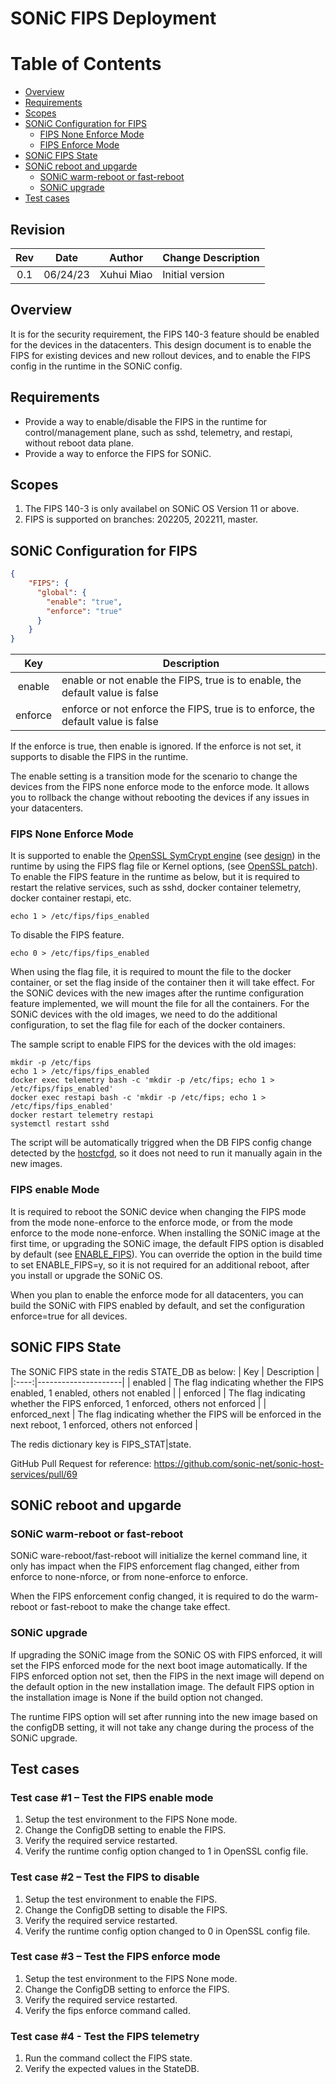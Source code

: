 # SONiC FIPS Deployment


Table of Contents
=================
* [Overview](#Overview)
* [Requirements](#Requirements)
* [Scopes](#Scopes)
* [SONiC Configuration for FIPS](#SONiC-Configuration-for-FIPS)
    * [FIPS None Enforce Mode](#FIPS-None-Enforce-Mode)
    * [FIPS Enforce Mode](#FIPS-Enforce-Mode)
* [SONiC FIPS State](#SONiC-FIPS-State)
* [SONiC reboot and upgarde](#SONiC-reboot-and-upgarde)
    * [SONiC warm-reboot or fast-reboot](#SONiC-warm-reboot-or-fast-reboot)
    * [SONiC upgrade](#SONiC-upgrade)
* [Test cases](#Test-cases)

## Revision

| Rev | Date     | Author          | Change Description |
|:---:|:--------:|:---------------:|--------------------|
| 0.1 | 06/24/23 | Xuhui Miao  | Initial version    |

## Overview
It is for the security requirement, the FIPS 140-3 feature should be enabled for the devices in the datacenters. This design document is to enable the FIPS for existing devices and new rollout devices, and to enable the FIPS config in the runtime in the SONiC config.

## Requirements
- Provide a way to enable/disable the FIPS in the runtime for control/management plane, such as sshd, telemetry, and restapi, without reboot data plane.
- Provide a way to enforce the FIPS for SONiC.

## Scopes
1. The FIPS 140-3 is only availabel on SONiC OS Version 11 or above.
2. FIPS is supported on branches: 202205, 202211, master.

## SONiC Configuration for FIPS
```json
{
    "FIPS": {
      "global": {
        "enable": "true",
        "enforce": "true"
      }
    }
}
```

| Key | Description |
|:----:|---------------------|
| enable | enable or not enable the FIPS, true is to enable, the default value is false  |
| enforce | enforce or not enforce the FIPS, true is to enforce, the default value is false |

If the enforce is true, then enable is ignored. If the enforce is not set, it supports to disable the FIPS in the runtime.

The enable setting is a transition mode for the scenario to change the devices from the FIPS none enforce mode to the enforce mode. It allows you to rollback the change without rebooting the devices if any issues in your datacenters.

### FIPS None Enforce Mode
It is supported to enable the [OpenSSL SymCrypt engine](https://github.com/microsoft/SymCrypt-OpenSSL) (see [design](https://github.com/sonic-net/SONiC/blob/master/doc/fips/SONiC-OpenSSL-FIPS-140-3.md)) in the runtime by using the FIPS flag file or Kernel options, (see [OpenSSL patch](https://github.com/sonic-net/sonic-fips/blob/main/src/openssl.patch/10-support-fips-mode.patch)).
To enable the FIPS feature in the runtime as below, but it is required to restart the relative services, such as sshd, docker container telemetry, docker container restapi, etc.
```
echo 1 > /etc/fips/fips_enabled
```
To disable the FIPS feature.
```
echo 0 > /etc/fips/fips_enabled
```

When using the flag file, it is required to mount the file to the docker container, or set the flag inside of the container then it will take effect. For the SONiC devices with the new images after the runtime configuration feature implemented, we will mount the file for all the containers. For the SONiC devices with the old images, we need to do the additional configuration, to set the flag file for each of the docker containers.

The sample script to enable FIPS for the devices with the old images:
```
mkdir -p /etc/fips
echo 1 > /etc/fips/fips_enabled
docker exec telemetry bash -c 'mkdir -p /etc/fips; echo 1 > /etc/fips/fips_enabled'
docker exec restapi bash -c 'mkdir -p /etc/fips; echo 1 > /etc/fips/fips_enabled'
docker restart telemetry restapi
systemctl restart sshd
```

The script will be automatically triggred when the DB FIPS config change detected by the [hostcfgd](https://github.com/sonic-net/sonic-buildimage/blob/master/src/sonic-host-services-data/debian/sonic-host-services-data.hostcfgd.service), so it does not need to run it manually again in the new images.

### FIPS enable Mode
It is required to reboot the SONiC device when changing the FIPS mode from the mode none-enforce to the enforce mode, or from the mode enforce to the mode none-enforce.
When installing the SONiC image at the first time, or upgrading the SONiC image, the default FIPS option is disabled by default (see [ENABLE_FIPS](https://github.com/sonic-net/sonic-buildimage/blob/6ba5b84d980983312f779ad65cfc8c90b9674707/rules/config#L292)). You can override the option in the build time to set ENABLE_FIPS=y, so it is not required for an additional reboot, after you install or upgrade the SONiC OS.

When you plan to enable the enforce mode for all datacenters, you can build the SONiC with FIPS enabled by default, and set the configuration enforce=true for all devices.

## SONiC FIPS State
The SONiC FIPS state in the redis STATE_DB as below:
| Key | Description |
|:----:|---------------------|
| enabled | The flag indicating whether the FIPS enabled, 1 enabled, others not enabled |
| enforced | The flag indicating whether the FIPS enforced, 1 enforced, others not enforced |
| enforced_next | The flag indicating whether the FIPS will be enforced in the next reboot, 1 enforced, others not enforced |

The redis dictionary key is FIPS_STAT\|state.

GitHub Pull Request for reference: https://github.com/sonic-net/sonic-host-services/pull/69

## SONiC reboot and upgarde
### SONiC warm-reboot or fast-reboot
SONiC ware-reboot/fast-reboot will initialize the kernel command line, it only has impact when the FIPS enforcement flag changed, either from enforce to none-nforce, or from none-enforce to enforce.

When the FIPS enforcement config changed, it is required to do the warm-reboot or fast-reboot to make the change take effect.

### SONiC upgrade
If upgrading the SONiC image from the SONiC OS with FIPS enforced, it will set the FIPS enforced mode for the next boot image automatically. If the FIPS enforced option not set, then the FIPS in the next image will depend on the default option in the new installation image. The default FIPS option in the installation image is None if the build option not changed.

The runtime FIPS option will set after running into the new image based on the configDB setting, it will not take any change during the process of the SONiC upgrade.

## Test cases

### Test case #1 – Test the FIPS enable mode

1. Setup the test environment to the FIPS None mode.
1. Change the ConfigDB setting to enable the FIPS.
1. Verify the required service restarted.
1. Verify the runtime config option changed to 1 in OpenSSL config file. 

### Test case #2 – Test the FIPS to disable

1. Setup the test environment to enable the FIPS.
1. Change the ConfigDB setting to disable the FIPS.
1. Verify the required service restarted.
1. Verify the runtime config option changed to 0 in OpenSSL config file. 

### Test case #3 – Test the FIPS enforce mode

1. Setup the test environment to the FIPS None mode.
1. Change the ConfigDB setting to enforce the FIPS.
1. Verify the required service restarted.
1. Verify the fips enforce command called.

### Test case #4 - Test the FIPS telemetry
1. Run the command collect the FIPS state.
2. Verify the expected values in the StateDB.
